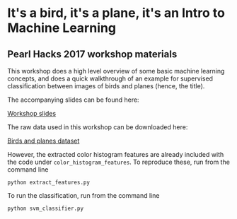 # It's a bird, it's a plane, it's an Intro to Machine Learning
## Pearl Hacks 2017 workshop materials

This workshop does a high level overview of some basic machine learning concepts, and does a quick walkthrough of an example for supervised classification between images of birds and planes (hence, the title).

The accompanying slides can be found here:

[Workshop slides](https://docs.google.com/presentation/d/1AUG3VCjR0dpea5s_XT5_E2it7llQWFmOngWC1fHcCbg/edit?usp=sharing)

The raw data used in this workshop can be downloaded here:

[Birds and planes dataset](https://www.dropbox.com/s/7uyul7yyqwlyqzb/pearlhacks-ml-workshop-data.zip?dl=0)

However, the extracted color histogram features are already included with the code under `color_histogram_features`. To reproduce these, run from the command line
```
python extract_features.py
```

To run the classification, run from the command line
```
python svm_classifier.py
```
